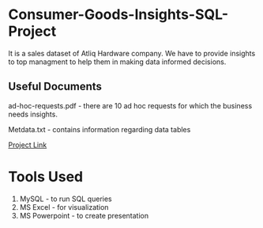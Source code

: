 # Consumer-Goods-Insights-SQL-Project

It is a sales dataset of Atliq Hardware company. We have to provide insights to top managment to help them in making data informed decisions.

## Useful Documents

ad-hoc-requests.pdf - there are 10 ad hoc requests for which the business needs insights.

Metdata.txt - contains information regarding data tables

[Project Link](https://codebasics.io/challenge/codebasics-resume-project-challenge)

# Tools Used
1) MySQL - to run SQL queries
2) MS Excel - for visualization
3) MS Powerpoint - to create presentation

